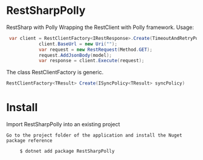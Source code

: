 # RestSharpPolly
RestSharp with Polly
Wrapping the RestClient with Polly framework.
Usage:

````csharp
 var client = RestClientFactory<IRestResponse>.Create(TimeoutAndRetryPolicy.Build(3, 10, 60));
            client.BaseUrl = new Uri("");
            var request = new RestRequest(Method.GET);
            request.AddJsonBody(model);
            var response = client.Execute(request);
````

The class RestClientFactory is generic.
````csharp
RestClientFactory<TResult> Create(ISyncPolicy<TResult> syncPolicy)
````

# Install
Import RestSharpPolly into an existing project

    Go to the project folder of the application and install the Nuget package reference

````command
     $ dotnet add package RestSharpPolly
````
    



